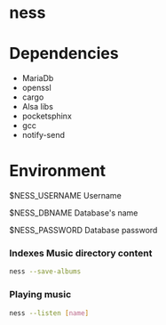 # ness

# Dependencies

* MariaDb
* openssl
* cargo 
* Alsa libs
* pocketsphinx
* gcc
* notify-send


# Environment

$NESS_USERNAME   Username 

$NESS_DBNAME     Database's name

$NESS_PASSWORD   Database password


### Indexes Music directory content

```bash
ness --save-albums
```
### Playing music


```bash
ness --listen [name]
```

